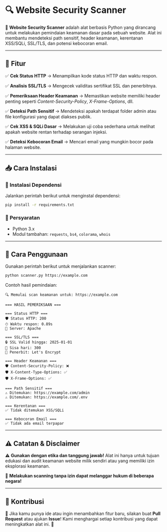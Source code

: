 # 🔍 Website Security Scanner

🚀 **Website Security Scanner** adalah alat berbasis Python yang dirancang untuk melakukan pemindaian keamanan dasar pada sebuah website.
Alat ini membantu mendeteksi path sensitif, header keamanan, kerentanan XSS/SQLi, SSL/TLS, dan potensi kebocoran email.

---
## 🎯 Fitur

✅ **Cek Status HTTP** → Menampilkan kode status HTTP dan waktu respon.

✅ **Analisis SSL/TLS** → Mengecek validitas sertifikat SSL dan penerbitnya.

✅ **Pemeriksaan Header Keamanan** → Memastikan website memiliki header penting seperti *Content-Security-Policy*, *X-Frame-Options*, dll.

✅ **Deteksi Path Sensitif** → Mendeteksi apakah terdapat folder admin atau file konfigurasi yang dapat diakses publik.

✅ **Cek XSS & SQLi Dasar** → Melakukan uji coba sederhana untuk melihat apakah website rentan terhadap serangan injeksi.

✅ **Deteksi Kebocoran Email** → Mencari email yang mungkin bocor pada halaman website.

---
## 📥 Cara Instalasi

### 🔹 Instalasi Dependensi
Jalankan perintah berikut untuk menginstal dependensi:
```bash
pip install -r requirements.txt
```

### 🔹 Persyaratan
- Python 3.x
- Modul tambahan: `requests`, `bs4`, `colorama`, `whois`

---
## 🚀 Cara Penggunaan
Gunakan perintah berikut untuk menjalankan scanner:
```bash
python scanner.py https://example.com
```

Contoh hasil pemindaian:
```
🔍 Memulai scan keamanan untuk: https://example.com

=== HASIL PEMERIKSAAN ===

=== Status HTTP ===
🛡 Status HTTP: 200
⏱ Waktu respon: 0.89s
📡 Server: Apache

=== SSL/TLS ===
🔒 SSL Valid hingga: 2025-01-01
📅 Sisa hari: 300
🏢 Penerbit: Let's Encrypt

=== Header Keamanan ===
🛡 Content-Security-Policy: ❌
🛡 X-Content-Type-Options: ✅
🛡 X-Frame-Options: ✅

=== Path Sensitif ===
⚠️ Ditemukan: https://example.com/admin
⚠️ Ditemukan: https://example.com/.env

=== Kerentanan ===
✅ Tidak ditemukan XSS/SQLi

=== Kebocoran Email ===
✅ Tidak ada email terpapar
```

---
## ⚠️ Catatan & Disclaimer

⚠️ **Gunakan dengan etika dan tanggung jawab!** Alat ini hanya untuk tujuan edukasi dan audit keamanan website milik sendiri atau yang memiliki izin eksplorasi keamanan.

🔴 **Melakukan scanning tanpa izin dapat melanggar hukum di beberapa negara!**

---
## 🌟 Kontribusi

🎯 Jika kamu punya ide atau ingin menambahkan fitur baru, silakan buat **Pull Request** atau ajukan **Issue**! Kami menghargai setiap kontribusi yang dapat meningkatkan alat ini. 🙌


